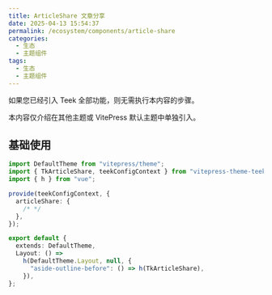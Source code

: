 ```yaml
---
title: ArticleShare 文章分享
date: 2025-04-13 15:54:37
permalink: /ecosystem/components/article-share
categories:
  - 生态
  - 主题组件
tags:
  - 生态
  - 主题组件
---
```


如果您已经引入 Teek 全部功能，则无需执行本内容的步骤。

本内容仅介绍在其他主题或 VitePress 默认主题中单独引入。

## 基础使用

```ts
import DefaultTheme from "vitepress/theme";
import { TkArticleShare, teekConfigContext } from "vitepress-theme-teek";
import { h } from "vue";

provide(teekConfigContext, {
  articleShare: {
    /* */
  },
});

export default {
  extends: DefaultTheme,
  Layout: () =>
    h(DefaultTheme.Layout, null, {
      "aside-outline-before": () => h(TkArticleShare),
    }),
};
```
